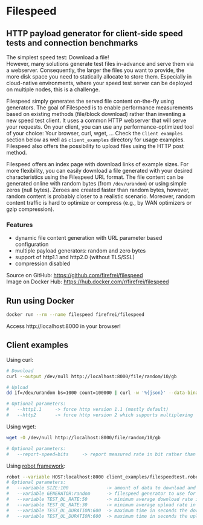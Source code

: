 # Filespeed
## HTTP payload generator for client-side speed tests and connection benchmarks

The simplest speed test: Download a file!  
However, many solutions generate test files in-advance and serve them via a webserver. Consequently, the larger the files you want to provide, the more disk space you need to statically allocate to store them. Especially in cloud-native environments, where your speed test server can be deployed on multiple nodes, this is a challenge.  
  
Filespeed simply generates the served file content on-the-fly using generators. The goal of Filespeed is to enable performance measurements based on existing methods (file/block download) rather than inventing a new speed test client. It uses a common HTTP webserver that will serve your requests. On your client, you can use any performance-optimized tool of your choice: Your browser, curl, wget, ... Check the `Client examples` section below as well as `client_examples` directory for usage examples. Filespeed also offers the possibility to upload files using the HTTP post method.  
  
Filespeed offers an index page with download links of example sizes. For more flexibility, you can easily download a file generated with your desired characteristics using the Filespeed URL format. The file content can be generated online with random bytes (from `/dev/urandom`) or using simple zeros (null bytes). Zeroes are created faster than random bytes, however, random content is probably closer to a realistic scenario. Moreover, random content traffic is hard to optimize or compress (e.g., by WAN optimizers or gzip compression).  

### Features
- dynamic file content generation with URL parameter based configuration
- multiple payload generators: random and zero bytes
- support of http1.1 and http2.0 (without TLS/SSL)
- compression disabled
  
Source on GitHub: https://github.com/firefrei/filespeed  
Image on Docker Hub: https://hub.docker.com/r/firefrei/filespeed  


## Run using Docker
```bash
docker run --rm --name filespeed firefrei/filespeed
```

Access http://localhost:8000 in your browser!


## Client examples

Using curl:
```bash
# Download
curl --output /dev/null http://localhost:8000/file/random/10/gb

# Upload
dd if=/dev/urandom bs=1000 count=100000 | curl -w '%{json}' --data-binary @- http://localhost:8000/file/upload

# Optional parameters:
#   --http1.1     -> force http version 1.1 (mostly default)
#   --http2       -> force http version 2 which supports multiplexing
```

Using wget:
```bash
wget -O /dev/null http://localhost:8000/file/random/10/gb

# Optional parameters:
#   --report-speed=bits     -> report measured rate in bit rather than bytes per second
```

Using [robot framework](https://robotframework.org):
```bash
robot --variable HOST:localhost:8000 client_examples/filespeedtest.robot
# Optional parameters:
#   --variable SIZE:100              -> amount of data to download and upload in mb
#   --variable GENERATOR:random      -> filespeed generator to use for downloads
#   --variable TEST_DL_RATE:50       -> minimum average download rate in mbps
#   --variable TEST_UL_RATE:30       -> minimum average upload rate in mbps
#   --variable TEST_DL_DURATION:600  -> maximum time in seconds the download may take (timeout)
#   --variable TEST_UL_DURATION:600  -> maximum time in seconds the upload may take (timeout)
```